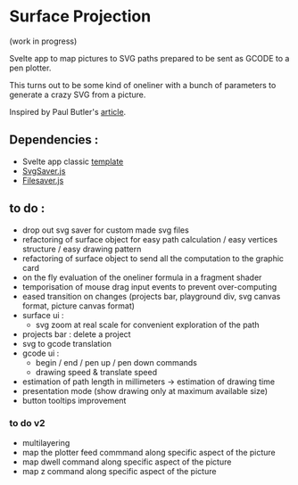 # Surface Projection
(work in progress)


Svelte app to map pictures to SVG paths prepared to be sent as GCODE to a pen plotter.

This turns out to be some kind of oneliner with a bunch of parameters to generate a crazy SVG from a picture.

Inspired by Paul Butler's [article](https://nb.paulbutler.org/surface-projection/).


## Dependencies :
*  Svelte app classic [template](https://github.com/sveltejs/template)
*  [SvgSaver.js](https://github.com/Hypercubed/svgsaver)
*  [Filesaver.js](https://github.com/eligrey/FileSaver.js)



## to do :
*  drop out svg saver for custom made svg files
*  refactoring of surface object for easy path calculation / easy vertices structure / easy drawing pattern
*  refactoring of surface object to send all the computation to the graphic card
*  on the fly evaluation of the oneliner formula in a fragment shader
*  temporisation of mouse drag input events to prevent over-computing
*  eased transition on changes (projects bar, playground div, svg canvas format, picture canvas format)
*  surface ui :
    *    svg zoom at real scale for convenient exploration of the path
*  projects bar : delete a project
*  svg to gcode translation
*  gcode ui :
    *    begin / end / pen up / pen down commands
    *    drawing speed & translate speed
*  estimation of path length in millimeters -> estimation of drawing time
*  presentation mode (show drawing only at maximum available size)
*  button tooltips improvement

### to do v2
* multilayering
* map the plotter feed commmand along specific aspect of the picture
* map dwell command along specific aspect of the picture
* map z command along specific aspect of the picture
